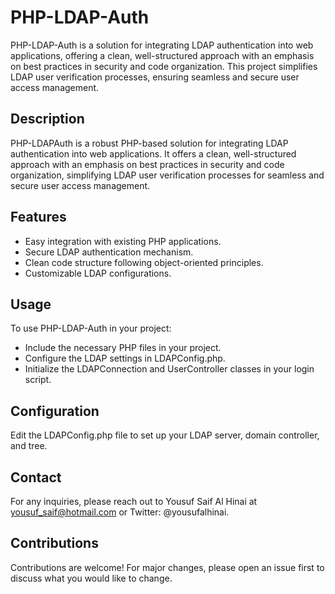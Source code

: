 # PHP-LDAP-Auth
PHP-LDAP-Auth is a solution for integrating LDAP authentication into web applications, offering a clean, well-structured approach with an emphasis on best practices in security and code organization. This project simplifies LDAP user verification processes, ensuring seamless and secure user access management.

## Description
PHP-LDAPAuth is a robust PHP-based solution for integrating LDAP authentication into web applications. It offers a clean, well-structured approach with an emphasis on best practices in security and code organization, simplifying LDAP user verification processes for seamless and secure user access management.

## Features
- Easy integration with existing PHP applications.
- Secure LDAP authentication mechanism.
- Clean code structure following object-oriented principles.
- Customizable LDAP configurations.

## Usage
To use PHP-LDAP-Auth in your project:
- Include the necessary PHP files in your project.
- Configure the LDAP settings in LDAPConfig.php.
- Initialize the LDAPConnection and UserController classes in your login script.

## Configuration
Edit the LDAPConfig.php file to set up your LDAP server, domain controller, and tree.

## Contact
For any inquiries, please reach out to Yousuf Saif Al Hinai at yousuf_saif@hotmail.com or Twitter: @yousufalhinai.

## Contributions
Contributions are welcome! For major changes, please open an issue first to discuss what you would like to change.

